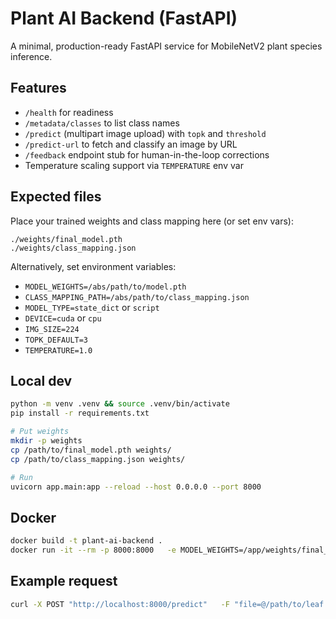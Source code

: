 # Plant AI Backend (FastAPI)

A minimal, production-ready FastAPI service for MobileNetV2 plant species inference.

## Features
- `/health` for readiness
- `/metadata/classes` to list class names
- `/predict` (multipart image upload) with `topk` and `threshold`
- `/predict-url` to fetch and classify an image by URL
- `/feedback` endpoint stub for human-in-the-loop corrections
- Temperature scaling support via `TEMPERATURE` env var

## Expected files
Place your trained weights and class mapping here (or set env vars):
```
./weights/final_model.pth
./weights/class_mapping.json
```

Alternatively, set environment variables:
- `MODEL_WEIGHTS=/abs/path/to/model.pth`
- `CLASS_MAPPING_PATH=/abs/path/to/class_mapping.json`
- `MODEL_TYPE=state_dict` or `script`
- `DEVICE=cuda` or `cpu`
- `IMG_SIZE=224`
- `TOPK_DEFAULT=3`
- `TEMPERATURE=1.0`

## Local dev
```bash
python -m venv .venv && source .venv/bin/activate
pip install -r requirements.txt

# Put weights
mkdir -p weights
cp /path/to/final_model.pth weights/
cp /path/to/class_mapping.json weights/

# Run
uvicorn app.main:app --reload --host 0.0.0.0 --port 8000
```

## Docker
```bash
docker build -t plant-ai-backend .
docker run -it --rm -p 8000:8000   -e MODEL_WEIGHTS=/app/weights/final_model.pth   -e CLASS_MAPPING_PATH=/app/weights/class_mapping.json   -v $(pwd)/weights:/app/weights   plant-ai-backend
```

## Example request
```bash
curl -X POST "http://localhost:8000/predict"   -F "file=@/path/to/leaf.jpg"   -F "topk=3" -F "threshold=0.10"
```
